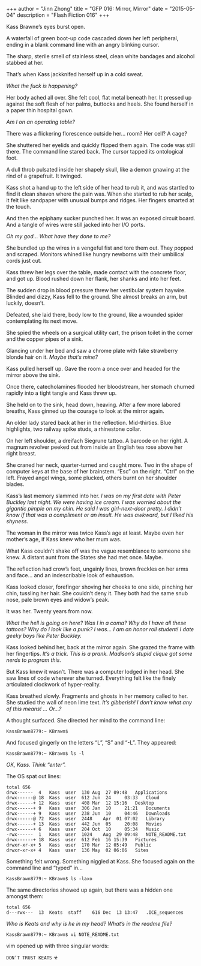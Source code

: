 +++
author = "Jinn Zhong"
title = "GFP 016: Mirror, Mirror"
date = "2015-05-04"
description = "Flash Fiction 016"
+++

Kass Brawne’s eyes burst open. 

A waterfall of green boot-up code cascaded down her left peripheral, ending in a blank command line with an angry blinking cursor.

The sharp, sterile smell of stainless steel, clean white bandages and alcohol stabbed at her. 

That’s when Kass jackknifed herself up in a cold sweat.

_What the fuck is happening?_

Her body ached all over. She felt cool, flat metal beneath her. It pressed up against the soft flesh of her palms, buttocks and heels. She found herself in a paper thin hospital gown. 

_Am I on an operating table?_

There was a flickering florescence outside her... room? Her cell? A cage?

She shuttered her eyelids and quickly flipped them again. The code was still there. The command line stared back. The cursor tapped its ontological foot.

A dull throb pulsated inside her shapely skull, like a demon gnawing at the rind of a grapefruit. It twinged. 

Kass shot a hand up to the left side of her head to rub it, and was startled to find it clean shaven where the pain was. When she started to rub her scalp, it felt like sandpaper with unusual bumps and ridges. Her fingers smarted at the touch.

And then the epiphany sucker punched her.  It was an exposed circuit board. And a tangle of wires were still jacked into her I/O ports.

_Oh my god... What have they done to me?_

She bundled up the wires in a vengeful fist and tore them out. They popped and scraped. Monitors whined like hungry newborns with their umbilical cords just cut.

Kass threw her legs over the table, made contact with the concrete floor, and got up. Blood rushed down her flank, her shanks and into her feet.

The sudden drop in blood pressure threw her vestibular system haywire. Blinded and dizzy, Kass fell to the ground. She almost breaks an arm, but luckily, doesn’t. 

Defeated, she laid there, body low to the ground, like a wounded spider contemplating its next move.

She spied the wheels on a surgical utility cart, the prison toilet in the corner and the copper pipes of a sink. 

Glancing under her bed and saw a chrome plate with fake strawberry blonde hair on it. _Maybe that’s mine?_

Kass pulled herself up. Gave the room a once over and headed for the mirror above the sink.

Once there, catecholamines flooded her bloodstream, her stomach churned rapidly into a tight tangle and Kass threw up. 

She held on to the sink, head down, heaving. After a few more labored breaths, Kass ginned up the courage to look at the mirror again.

An older lady stared back at her in the reflection. Mid-thirties. Blue highlights, two railway spike studs, a rhinestone collar. 

On her left shoulder, a dreifach Siegrune tattoo. A barcode on her right. A magnum revolver peeked out from inside an English tea rose above her right breast. 

She craned her neck, quarter-turned and caught more. Two in the shape of computer keys at the base of her brainstem. “Esc” on the right. “Ctrl” on the left. Frayed angel wings, some plucked, others burnt on her shoulder blades.

Kass’s last memory slammed into her. _I was on my first date with Peter Buckley last night. We were having ice cream. I was worried about the gigantic pimple on my chin. He said I was girl-next-door pretty. I didn’t know if that was a compliment or an insult. He was awkward, but I liked his shyness._

The woman in the mirror was twice Kass’s age at least. Maybe even her mother’s age, if Kass knew who her mum was.

What Kass couldn’t shake off was the vague resemblance to someone she knew. A distant aunt from the States she had met once. Maybe.

The reflection had crow’s feet, ungainly lines, brown freckles on her arms and face... and an indescribable look of exhaustion.

Kass looked closer, forefinger shoving her cheeks to one side, pinching her chin, tussling her hair. She couldn’t deny it. They both had the same snub nose, pale brown eyes and widow’s peak. 

It was her. Twenty years from now.

_What the hell is going on here? Was I in a coma? Why do I have all these tattoos? Why do I look like a punk? I was... I am an honor roll student! I date geeky boys like Peter Buckley._
	
Kass looked behind her, back at the mirror again. She grazed the frame with her fingertips. _It’s a trick. This is a prank. Madison’s stupid clique got some nerds to program this._

But Kass knew it wasn’t. There was a computer lodged in her head. She saw lines of code wherever she turned. Everything felt like the finely articulated clockwork of hyper-reality.

Kass breathed slowly. Fragments and ghosts in her memory called to her. She studied the wall of neon lime text. _It’s gibberish! I don’t know what any of this means! ... Or...?_

A thought surfaced. She directed her mind to the command line:

```KassBrawn8779:~ KBrawn$ ```

And focused gingerly on the letters “L”, “S” and “-L”. They appeared:

```KassBrawn8779:~ KBrawn$ ls -l```

_OK, Kass. Think “enter”._

The OS spat out lines:

```
total 656
drwx------	4	Kass  user	130	Aug  27	09:48	Applications
drwx------@	18	Kass  user	612	Jun  24		03:33	Cloud
drwx------+	12	Kass  user	408	Mar  12	15:16	Desktop
drwx------+	9	Kass  user	306	Jan  10		21:21	Documents
drwx------+	9	Kass  user	238	Jun  10		04:46	Downloads
drwx------@	72	Kass  user	2448	Apr  01	07:02	Library
drwx------+	13	Kass  user	442	Jun  05		20:08	Movies
drwx------+	6	Kass  user	204	Oct  10		05:34	Music
-rwx------	1	Kass  user	1024	Aug  29	09:48	NOTE_README.txt
drwx------+	18	Kass  user	612	Feb  16	15:39	Pictures
drwxr-xr-x+	5	Kass  user	170	Mar  12	05:49	Public
drwxr-xr-x+	4	Kass  user	136	May  02	06:06	Sites
```
Something felt wrong. Something niggled at Kass. She focused again on the command line and “typed” in...

```KassBrawn8779:~ KBrawn$ ls -laxo```

The same directories showed up again, but there was a hidden one amongst them:

```
total 656
d---rwx---	13	Keats  staff	616	Dec  13	13:47	.ICE_sequences
```
_Who is Keats and why is he in my head? What’s in the readme file?_

```KassBrawn8779:~ KBrawn$ vi NOTE_README.txt```

vim opened up with three singular words:

```DON’T TRUST KEATS``` ☣
